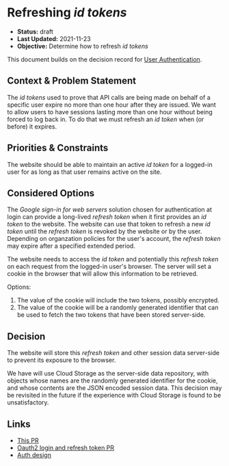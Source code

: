 # Refreshing *id tokens*

* **Status:** draft
* **Last Updated:** 2021-11-23
* **Objective:** Determine how to refresh *id tokens*

This document builds on the decision record for [User
Authentication](./2021-11-user-authentication.md).

## Context & Problem Statement

The *id tokens* used to prove that API calls are being made on behalf of a
specific user expire no more than one hour after they are issued. We want to
allow users to have sessions lasting more than one hour without being forced
to log back in. To do that we must refresh an *id token* when (or before) it
expires.

## Priorities & Constraints

The website should be able to maintain an active *id token* for a logged-in
user for as long as that user remains active on the site. 

## Considered Options

The *Google sign-in for web servers* solution chosen for authentication at
login can provide a long-lived *refresh token* when it first provides an
*id token* to the website. The website can use that token to refresh a new
*id token* until the *refresh token* is revoked by the website or by the user.
Depending on organzation policies for the user's account, the *refresh token*
may expire after a specified extended period.

The website needs to access the *id token* and potentially this *refresh token*
on each request from the logged-in user's browser. The server will set a cookie
in the browser that will allow this information to be retrieved.

Options:

1. The value of the cookie will include the two tokens, possibly encrypted.
2. The value of the cookie will be a randomly generated identifier that can
   be used to fetch the two tokens that have been stored server-side.

## Decision

The website will store this *refresh token* and other session data server-side
to prevent its exposure to the browser.

We have will use Cloud Storage as the server-side data
repository, with objects whose names are the randomly generated identifier for
the cookie, and whose contents are the JSON encoded session data. This decision
may be revisited in the future if the experience with Cloud Storage is found
to be unsatisfactory.

## Links

* [This PR](https://github.com/GoogleCloudPlatform/emblem/pull/210)
* [Oauth2 login and refresh token PR](https://github.com/GoogleCloudPlatform/emblem/pull/212)
* [Auth design](../auth-design.md)
